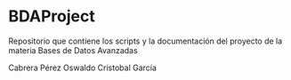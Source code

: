 # BDAProject
Repositorio que contiene los scripts y la documentación del proyecto de la materia Bases de Datos Avanzadas

Cabrera Pérez Oswaldo
Cristobal García
